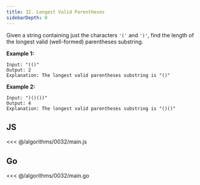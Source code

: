 ```yaml
---
title: 32. Longest Valid Parentheses
sidebarDepth: 0
---
```


Given a string containing just the characters `'('` and `')'`, find the length of the longest valid (well-formed) parentheses substring.

**Example 1:**

```
Input: "(()"
Output: 2
Explanation: The longest valid parentheses substring is "()"
```

**Example 2:**

```
Input: ")()())"
Output: 4
Explanation: The longest valid parentheses substring is "()()"
```

## JS

<<< @/algorithms/0032/main.js

## Go

<<< @/algorithms/0032/main.go
